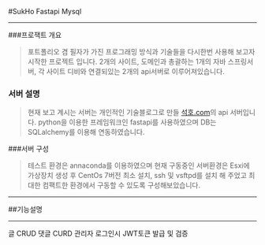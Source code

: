 #SukHo Fastapi Mysql

-----
###프로잭트 개요
>포트폴리오 겸 필자가 가진 프로그래밍 방식과 기술들을 다시한번 사용해 보고자 시작한 프로젝트 입니다.
> 2개의 사이트, 도메인과 
> 총괄하는 1개의 자바 스프링서버,
> 각 사이트 디비와 연결되있는 2개의 api서버로 이루어져있습니다.

### 서버 설명
>현재 보고 계시는 서버는 개인적인 기술블로그로 만들 [석호.com](http://석호.com)의 api 서버입니다.
>python을 이용한 프레임워크인 fastapi를 사용하였으며 DB는 SQLalchemy를 이용해 연동하였습니다.

###서버 구성
>테스트 환경은 annaconda를 이용하였으며 현재 구동중인 서버환경은 Esxi에 가상장치 생성 후 CentOs 7버전 최소 설치, ssh 및 vsftpd를 설치 해 주었고
> 최대한 컴팩트한 환경에서 구동할 수 있도록 구성해보았습니다.

-----
##기능설명

-----

글 CRUD
댓글 CURD
관리자 로그인시 JWT토큰 발급 및 검증
